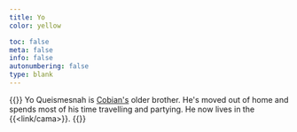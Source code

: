 ```yaml
---
title: Yo
color: yellow

toc: false
meta: false
info: false
autonumbering: false
type: blank
---
```

{{<note gray>}}
Yo Queismesnah is [Cobian's](/characters/cobian/) older brother. He's moved out of home and spends most of his time travelling and partying. He now lives in the {{<link/cama>}}.
{{</note>}}